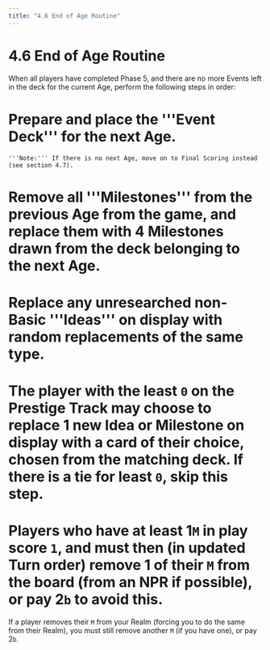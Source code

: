 ```yaml
---
title: "4.6 End of Age Routine"
---
```


# 4.6 End of Age Routine

When all players have completed Phase 5, and there are no more Events left in the deck for the current Age, perform the following steps in order:
# Prepare and place the '''Event Deck''' for the next Age.

	'''Note:''' If there is no next Age, move on to Final Scoring instead (see section 4.7).

# Remove all '''Milestones''' from the previous Age from the game, and replace them with 4 Milestones drawn from the deck belonging to the next Age.
# Replace any unresearched non-Basic '''Ideas''' on display with random replacements of the same type.
# The player with the least <code>0</code> on the Prestige Track may choose to replace 1 new Idea or Milestone on display with a card of their choice, chosen from the matching deck. If there is a tie for least <code>0</code>, skip this step.
# Players who have at least 1<code>M</code> in play score <code>1</code>, and must then (in updated Turn order) remove 1 of their <code>M</code> from the board (from an NPR if possible), or pay 2<code>b</code> to avoid this.

If a player removes their <code>M</code> from your Realm (forcing you to do the same from their Realm), you must still remove another <code>M</code> (if you have one), or pay 2<code>b</code>.